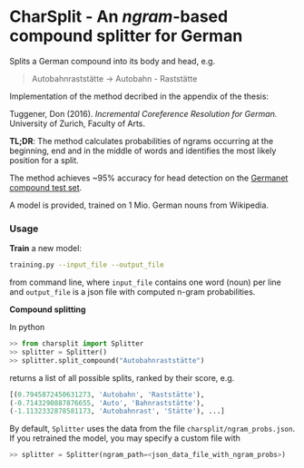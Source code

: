 # CharSplit - An *ngram*-based compound splitter for German

Splits a German compound into its body and head, e.g.
> Autobahnraststätte -> Autobahn - Raststätte

Implementation of the method decribed in the appendix of the thesis:

Tuggener, Don (2016). *Incremental Coreference Resolution for German.* University of Zurich, Faculty of Arts.

**TL;DR**: The method calculates probabilities of ngrams occurring at the beginning, end and in the middle of words and identifies the most likely position for a split.

The method achieves ~95% accuracy for head detection on the [Germanet compound test set](http://www.sfs.uni-tuebingen.de/lsd/compounds.shtml).

A model is provided, trained on 1 Mio. German nouns from Wikipedia.

### Usage ###
**Train** a new model:
```bash
training.py --input_file --output_file
```
from command line, where `input_file` contains one word (noun) per line and `output_file` is a json file with computed n-gram probabilities. 

**Compound splitting**

In python

```python
>> from charsplit import Splitter
>> splitter = Splitter()
>> splitter.split_compound("Autobahnraststätte")
```
returns a list of all possible splits, ranked by their score, e.g.
```python
[(0.7945872450631273, 'Autobahn', 'Raststätte'), 
(-0.7143290887876655, 'Auto', 'Bahnraststätte'), 
(-1.1132332878581173, 'Autobahnrast', 'Stätte'), ...]
```
By default, `Splitter` uses the data from the file `charsplit/ngram_probs.json`. If you retrained the model, you may specify a custom file with
```python
>> splitter = Splitter(ngram_path=<json_data_file_with_ngram_probs>)
```

